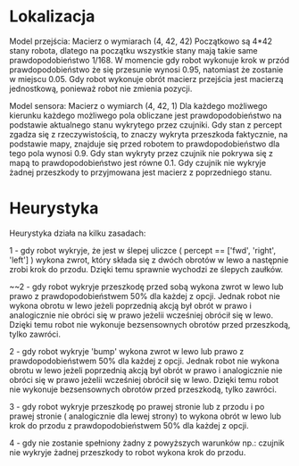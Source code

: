 # Lokalizacja

Model przejścia:
Macierz o wymiarach (4, 42, 42)
Początkowo są 4*42 stany robota, dlatego na początku wszystkie stany mają takie same prawdopodobieństwo
1/168.
W momencie gdy robot wykonuje krok w przód prawdopodobieństwo że się przesunie wynosi 0.95, natomiast że zostanie w miejscu
0.05. Gdy robot wykonuje obrót macierz przejścia jest macierzą jednostkową, ponieważ robot nie zmienia pozycji.

Model sensora:
Macierz o wymiarch (4, 42, 1)
Dla każdego możliwego kierunku każdego możliwego pola obliczane jest prawdopodobieństwo na podstawie aktualnego stanu 
wykrytego przez czujniki. Gdy stan z percept zgadza się z rzeczywistością, to znaczy wykryta przeszkoda faktycznie, na podstawie mapy,
znajduje się przed robotem to prawdopodobieństwo dla tego pola wynosi 0.9. Gdy stan wykryty przez czujnik nie pokrywa się z mapą
to prawdopodobieństwo jest równe 0.1.
Gdy czujnik nie wykryje żadnej przeszkody to przyjmowana jest macierz z poprzedniego stanu.


# Heurystyka

Heurystyka działa na kilku zasadach:

1 - gdy robot wykryje, że jest w ślepej uliczce ( percept == ['fwd', 'right', 'left'] ) wykona zwrot, który składa
się z dwóch obrotów w lewo a następnie zrobi krok do przodu. Dzięki temu sprawnie wychodzi ze ślepych zaułków.

~~2 - gdy robot wykryje przeszkodę przed sobą wykona zwrot w lewo lub prawo z prawdopodobieństwem 50% dla każdej z opcji.
Jednak robot nie wykona obrotu w lewo jeżeli poprzednią akcją był obrót w prawo i analogicznie nie obróci się w prawo jeżelii
wcześniej obrócił się w lewo. Dzięki temu robot nie wykonuje bezsensownych obrotów przed przeszkodą, tylko zawróci.

2 - gdy robot wykryje 'bump' wykona zwrot w lewo lub prawo z prawdopodobieństwem 50% dla każdej z opcji.
Jednak robot nie wykona obrotu w lewo jeżeli poprzednią akcją był obrót w prawo i analogicznie nie obróci się w prawo jeżelii
wcześniej obrócił się w lewo. Dzięki temu robot nie wykonuje bezsensownych obrotów przed przeszkodą, tylko zawróci.

3 - gdy robot wykryje przeszkodę po prawej stronie lub z przodu i po prawej stronie ( analogicznie dla lewej strony) 
to wykona obrót w lewo lub krok do przodu z prawdopodobieństwem 50% dla każdej z opcji.

4 - gdy nie zostanie spełniony żadny z powyższych warunków np.: czujnik nie wykryje żadnej przeszkody to robot wykona krok do przodu.
